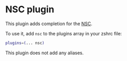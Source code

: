 # NSC plugin

This plugin adds completion for the [NSC](https://github.com/nats-io/nsc).

To use it, add `nsc` to the plugins array in your zshrc file:

```zsh
plugins=(... nsc)
```

This plugin does not add any aliases.
